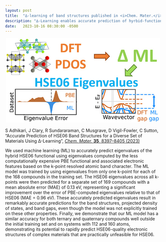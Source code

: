 ```yaml
---
layout: post
title:  "∆-learning of band structures published in <i>Chem. Mater.</i>"
description: "∆-Learning enables accurate prediction of hyrbid-functional band structures at semi-local cost."
date:   2023-10-16 08:30:00 -0500
---
```


<p style="text-align: center;">
<img alt="Bulk delta ML" src="/images/news/BulkDeltaML.jpg"/>
</p>

S Adhikari, J Clary, R Sundararaman, C Musgrave, D Vigil-Fowler, C Sutton,
&ldquo;Accurate Prediction of HSE06 Band Structures for a Diverse Set of Materials Using ∆-Learning&rdquo;,
<a href="https://doi.org/10.1021/acs.chemmater.3c01131"><i>Chem. Mater.</i> <b>35</b>, 8397–8405 (2023)</a>

We used machine learning (ML) to accurately predict eigenvalues of the hybrid HSE06 functional using eigenvalues computed by the less computationally expensive PBE functional and associated electronic features based on the k-point resolved atomic band character. The ML model was trained by using eigenvalues from only one k-point for each of the 168 compounds in the training set. The HSE06 eigenvalues across all k-points were then predicted for a separate set of 169 compounds with a mean absolute error (MAE) of 0.13 eV, representing a significant improvement over the error of PBE-computed eigenvalues relative to that of HSE06 (MAE = 0.96 eV). These accurately predicted eigenvalues result in remarkably accurate predictions for the band structures, projected density of states, and band gaps, even though the model was not explicitly trained on these other properties. Finally, we demonstrate that our ML model has a similar accuracy for both ternary and quaternary compounds well outside the initial training set and on systems with 112 and 160 atoms, demonstrating its potential to rapidly predict HSE06-quality electronic structures of complex materials that are practically unfeasible for HSE06.

